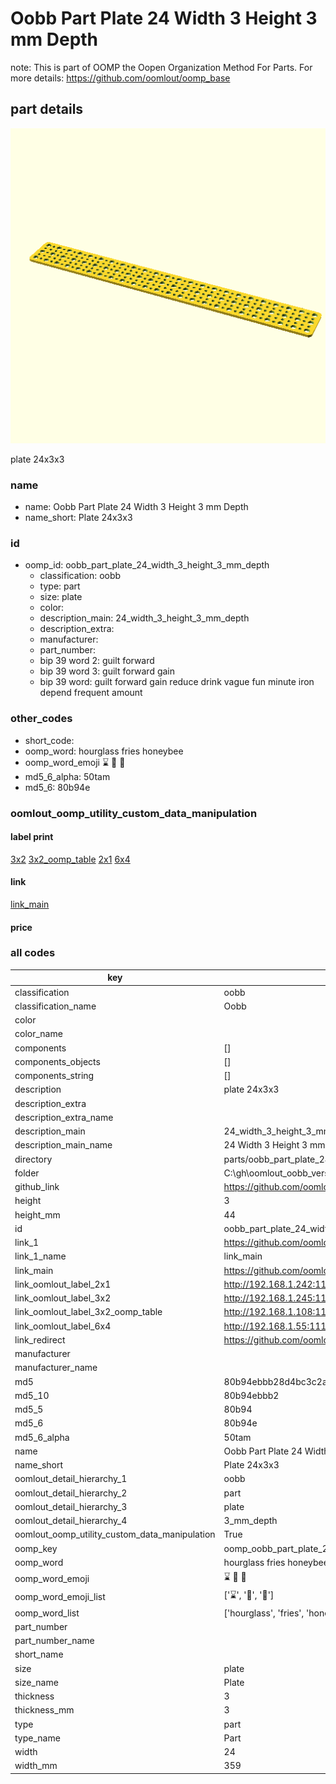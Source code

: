 # Oobb Part Plate 24 Width 3 Height 3 mm Depth  

note: This is part of OOMP the Oopen Organization Method For Parts. For more details: https://github.com/oomlout/oomp_base

##  part details
  

[![](3dpr.png)](3dpr.png)

plate 24x3x3



### name
* name: Oobb Part Plate 24 Width 3 Height 3 mm Depth
* name_short: Plate 24x3x3 
### id
* oomp_id: oobb_part_plate_24_width_3_height_3_mm_depth
  * classification: oobb
  * type: part
  * size: plate
  * color: 
  * description_main: 24_width_3_height_3_mm_depth
  * description_extra: 
  * manufacturer: 
  * part_number: 
  * bip 39 word 2: guilt forward
  * bip 39 word 3: guilt forward gain
  * bip 39 word: guilt forward gain reduce drink vague fun minute iron depend frequent amount

### other_codes
* short_code: 
* oomp_word: hourglass fries honeybee
* oomp_word_emoji :hourglass: :fries: :honeybee:
* md5_6_alpha: 50tam
* md5_6: 80b94e






### oomlout_oomp_utility_custom_data_manipulation
#### label print
[3x2](http://192.168.1.245:1112/?label=oomp%2050tam)
[3x2_oomp_table](http://192.168.1.108:1112/?label=oomp%2050tam)
[2x1](http://192.168.1.242:1112/?label=oomp%2050tam)
[6x4](http://192.168.1.55:1112/?label=oomp%2050tam)    

#### link

[link_main](https://github.com/oomlout/oomlout_oobb_version_4_generated_parts/tree/main/navigation_oomp/oobb/part/plate/24_width_3_height_3_mm_depth/part)                              

#### price







### all codes 
| key | value |  
| --- | --- |  
| classification | oobb |  
| classification_name | Oobb |  
| color |  |  
| color_name |  |  
| components | [] |  
| components_objects | [] |  
| components_string | [] |  
| description | plate 24x3x3 |  
| description_extra |  |  
| description_extra_name |  |  
| description_main | 24_width_3_height_3_mm_depth |  
| description_main_name | 24 Width 3 Height 3 mm Depth |  
| directory | parts/oobb_part_plate_24_width_3_height_3_mm_depth |  
| folder | C:\gh\oomlout_oobb_version_4_generated_parts\parts\oobb_part_plate_24_width_3_height_3_mm_depth |  
| github_link | https://github.com/oomlout/oomlout_oomp_part_src/tree/main/parts/oobb_part_plate_24_width_3_height_3_mm_depth |  
| height | 3 |  
| height_mm | 44 |  
| id | oobb_part_plate_24_width_3_height_3_mm_depth |  
| link_1 | https://github.com/oomlout/oomlout_oobb_version_4_generated_parts/tree/main/navigation_oomp/oobb/part/plate/24_width_3_height_3_mm_depth/part |  
| link_1_name | link_main |  
| link_main | https://github.com/oomlout/oomlout_oobb_version_4_generated_parts/tree/main/navigation_oomp/oobb/part/plate/24_width_3_height_3_mm_depth/part |  
| link_oomlout_label_2x1 | http://192.168.1.242:1112/?label=oomp%2050tam |  
| link_oomlout_label_3x2 | http://192.168.1.245:1112/?label=oomp%2050tam |  
| link_oomlout_label_3x2_oomp_table | http://192.168.1.108:1112/?label=oomp%2050tam |  
| link_oomlout_label_6x4 | http://192.168.1.55:1112/?label=oomp%2050tam |  
| link_redirect | https://github.com/oomlout/oomlout_oobb_version_4_generated_parts/tree/main/parts/oobb_plate_24_03_03 |  
| manufacturer |  |  
| manufacturer_name |  |  
| md5 | 80b94ebbb28d4bc3c2a18b40bd96f33d |  
| md5_10 | 80b94ebbb2 |  
| md5_5 | 80b94 |  
| md5_6 | 80b94e |  
| md5_6_alpha | 50tam |  
| name | Oobb Part Plate 24 Width 3 Height 3 mm Depth |  
| name_short | Plate 24x3x3  |  
| oomlout_detail_hierarchy_1 | oobb |  
| oomlout_detail_hierarchy_2 | part |  
| oomlout_detail_hierarchy_3 | plate |  
| oomlout_detail_hierarchy_4 | 3_mm_depth |  
| oomlout_oomp_utility_custom_data_manipulation | True |  
| oomp_key | oomp_oobb_part_plate_24_width_3_height_3_mm_depth |  
| oomp_word | hourglass fries honeybee |  
| oomp_word_emoji | :hourglass: :fries: :honeybee: |  
| oomp_word_emoji_list | [':hourglass:', ':fries:', ':honeybee:'] |  
| oomp_word_list | ['hourglass', 'fries', 'honeybee'] |  
| part_number |  |  
| part_number_name |  |  
| short_name |  |  
| size | plate |  
| size_name | Plate |  
| thickness | 3 |  
| thickness_mm | 3 |  
| type | part |  
| type_name | Part |  
| width | 24 |  
| width_mm | 359 |  

